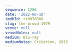 ```yaml
---
sequence: 1286
date: '2022-06-18'
imdbId: tt0078908
slug: the-brood-1979
venue: null
venueNotes: null
medium: Blu-ray
mediumNotes: Criterion, 2015
---
```


